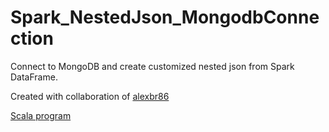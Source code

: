 # Spark_NestedJson_MongodbConnection
Connect to MongoDB and create customized nested json from Spark DataFrame.

Created with collaboration of [alexbr86](https://github.com/alexbr86)

[Scala program](src/main/scala/m4/resources/Aire_calidad.scala)
